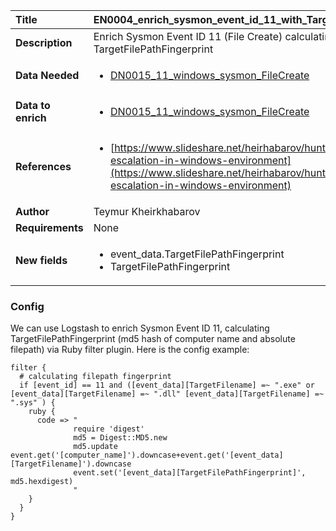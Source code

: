 | Title              | EN0004_enrich_sysmon_event_id_11_with_TargetFilePathFingerprint |
|:-------------------|:-----------------------------------------------------------------------------------------------------------------|
| **Description**    | Enrich Sysmon Event ID 11 (File Create) calculating TargetFilePathFingerprint |
| **Data Needed**    |<ul><li>[DN0015_11_windows_sysmon_FileCreate](../Data_Needed/DN0015_11_windows_sysmon_FileCreate.md)</li></ul> |
| **Data to enrich** |<ul><li>[DN0015_11_windows_sysmon_FileCreate](../Data_Needed/DN0015_11_windows_sysmon_FileCreate.md)</li></ul> |
| **References**     |<ul><li>[https://www.slideshare.net/heirhabarov/hunting-for-privilege-escalation-in-windows-environment](https://www.slideshare.net/heirhabarov/hunting-for-privilege-escalation-in-windows-environment)</li></ul> |
| **Author**         | Teymur Kheirkhabarov           |
| **Requirements**   | None |
| **New fields**     |<ul><li>event_data.TargetFilePathFingerprint</li><li>TargetFilePathFingerprint</li></ul> |


### Config

We can use Logstash to enrich Sysmon Event ID 11, calculating TargetFilePathFingerprint
(md5 hash of computer name and absolute filepath) via Ruby filter plugin.
Here is the config example:

```
filter {
  # calculating filepath fingerprint
  if [event_id] == 11 and ([event_data][TargetFilename] =~ ".exe" or [event_data][TargetFilename] =~ ".dll" [event_data][TargetFilename] =~ ".sys" ) {
    ruby { 
      code => "
              require 'digest'
              md5 = Digest::MD5.new
              md5.update event.get('[computer_name]').downcase+event.get('[event_data][TargetFilename]').downcase
              event.set('[event_data][TargetFilePathFingerprint]', md5.hexdigest)
              "
    }
  }
}
```
